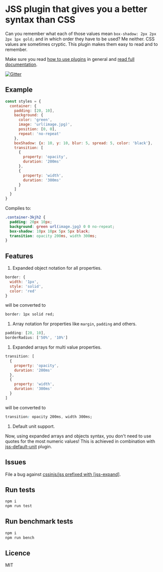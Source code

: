 # JSS plugin that gives you a better syntax than CSS

Can you remember what each of those values mean `box-shadow: 2px 2px 2px 1px gold;` and in which order they have to be used? Me neither. CSS values are sometimes cryptic. This plugin makes them easy to read and to remember.

Make sure you read [how to use
plugins](https://github.com/cssinjs/jss/blob/master/docs/setup.md#setup-with-plugins)
in general and [read full documentation](https://github.com/cssinjs/jss-expand/blob/master/docs/index.md).

[![Gitter](https://badges.gitter.im/JoinChat.svg)](https://gitter.im/cssinjs/lobby)

## Example

```javascript
const styles = {
  container: {
    padding: [20, 10],
    background: {
      color: 'green',
      image: 'url(image.jpg)',
      position: [0, 0],
      repeat: 'no-repeat'
    },
    boxShadow: {x: 10, y: 10, blur: 5, spread: 5, color: 'black'},
    transition: [
      {
        property: 'opacity',
        duration: '200ms'
      },
      {
        property: 'width',
        duration: '300ms'
      }
    ]
  }
}
```

Compiles to:

```css
.container-3kjh2 {
  padding: 20px 10px;
  background: green url(image.jpg) 0 0 no-repeat;
  box-shadow: 10px 10px 5px 5px black;
  transition: opacity 200ms, width 300ms;
}
```

## Features

1.  Expanded object notation for all properties.

```javascript
border: {
  width: '1px',
  style: 'solid',
  color: 'red'
}
```

will be converted to

```css
border: 1px solid red;
```

1.  Array notation for properties like `margin`, `padding` and others.

```javascript
padding: [20, 10],
borderRadius: ['50%', '10%']
```

1.  Expanded arrays for multi value properties.

```javascript
transition: [
  {
    property: 'opacity',
    duration: '200ms'
  },
  {
    property: 'width',
    duration: '300ms'
  }
]
```

will be converted to

```css
transition: opacity 200ms, width 300ms;
```

1.  Default unit support.

Now, using expanded arrays and objects syntax, you don't need to use quotes for the most numeric values! This is achieved in combination with [jss-default-unit](https://github.com/cssinjs/jss-default-unit) plugin.

## Issues

File a bug against [cssinjs/jss prefixed with \[jss-expand\]](https://github.com/cssinjs/jss/issues/new?title=[jss-expand]%20).

## Run tests

```bash
npm i
npm run test
```

## Run benchmark tests

```bash
npm i
npm run bench
```

## Licence

MIT
